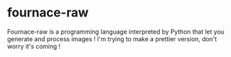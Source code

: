 # fournace-raw
Fournace-raw is a programming language interpreted by Python that let you generate and process images ! I'm trying to make a prettier version, don't worry it's coming !
